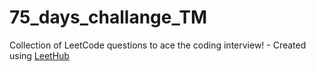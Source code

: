 # 75_days_challange_TM
Collection of LeetCode questions to ace the coding interview! - Created using [LeetHub](https://github.com/QasimWani/LeetHub)
